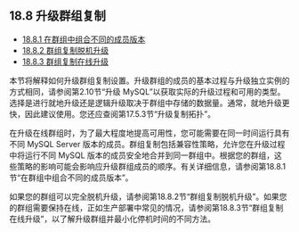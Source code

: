 ## 18.8 升级群组复制

- [18.8.1 在群组中组合不同的成员版本](./18.08.01.在群组中组合不同的成员版本/18.08.01.00.在群组中组合不同的成员版本.md)
- [18.8.2 群组复制脱机升级](./18.08.02.群组复制脱机升级.md)
- [18.8.3 群组复制在线升级](./18.08.03.群组复制在线升级/18.08.03.00.群组复制在线升级.md)

本节将解释如何升级群组复制设置。升级群组的成员的基本过程与升级独立实例的方式相同，请参阅第2.10节“升级 MySQL”以获取实际的升级过程和可用的类型。选择是进行就地升级还是逻辑升级取决于群组中存储的数据量。通常，就地升级更快，因此建议使用。您还应查阅第17.5.3节“升级复制拓扑”。

在升级在线群组时，为了最大程度地提高可用性，您可能需要在同一时间运行具有不同 MySQL Server 版本的成员。群组复制包括兼容性策略，允许您在升级过程中将运行不同 MySQL 版本的成员安全地合并到同一群组中。根据您的群组，这些策略的影响可能会影响应升级群组成员的顺序。有关详细信息，请参阅第18.8.1节“在群组中组合不同的成员版本”。

如果您的群组可以完全脱机升级，请参阅第18.8.2节“群组复制脱机升级”。如果您的群组需要保持在线，正如生产部署中常见的情况，请参阅第18.8.3节“群组复制在线升级”，以了解升级群组并最小化停机时间的不同方法。